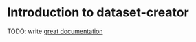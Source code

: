 # Introduction to dataset-creator

TODO: write [great documentation](http://jacobian.org/writing/what-to-write/)
